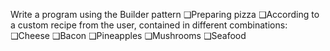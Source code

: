 Write a program using the Builder pattern
❑Preparing pizza
❑According to a custom recipe from the user, contained in different combinations:
❑Cheese
❑Bacon
❑Pineapples
❑Mushrooms
❑Seafood